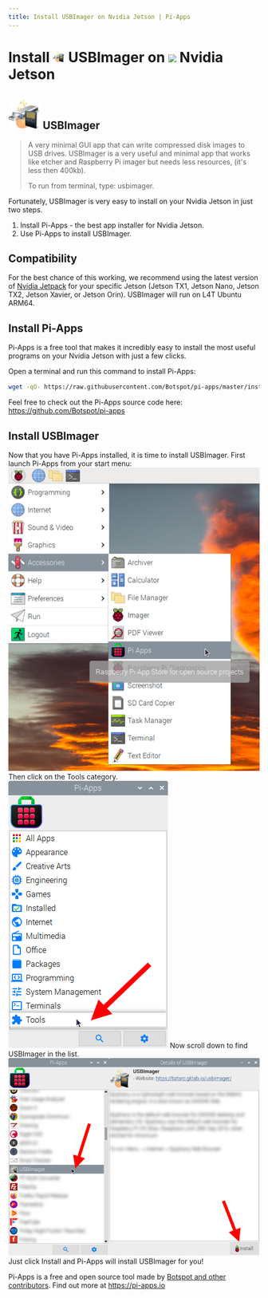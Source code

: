 ```yaml
---
title: Install USBImager on Nvidia Jetson | Pi-Apps
---
```

<div class="simple-install-content content">

# Install <img src="/img/app-icons/USBImager/icon-64.png" height=24> USBImager on <img src=https://assets.nvidiagrid.net/favicon.ico height=24> Nvidia Jetson

## <img src="/img/app-icons/USBImager/icon-64.png"> USBImager
> A very minimal GUI app that can write compressed disk images to USB drives.
> USBImager is a very useful and minimal app that works like etcher and Raspberry Pi imager but needs less resources, (it's less then 400kb).
> 
> To run from terminal, type: usbimager.

Fortunately, USBImager is very easy to install on your Nvidia Jetson in just two steps.
1. Install Pi-Apps - the best app installer for Nvidia Jetson.
2. Use Pi-Apps to install USBImager.
</div>
<div class="simple-install-content content">

## Compatibility
For the best chance of this working, we recommend using the latest version of [Nvidia Jetpack](https://developer.nvidia.com/embedded/jetpack-archive) for your specific Jetson (Jetson TX1, Jetson Nano, Jetson TX2, Jetson Xavier, or Jetson Orin).
USBImager will run on L4T Ubuntu ARM64.
</div>
<div class="simple-install-content content">

## Install Pi-Apps

Pi-Apps is a free tool that makes it incredibly easy to install the most useful programs on your Nvidia Jetson with just a few clicks.

Open a terminal and run this command to install Pi-Apps:
```bash
wget -qO- https://raw.githubusercontent.com/Botspot/pi-apps/master/install | bash
```
Feel free to check out the Pi-Apps source code here: https://github.com/Botspot/pi-apps
</div>
<div class="simple-install-content content">

## Install USBImager

Now that you have Pi-Apps installed, it is time to install USBImager.
First launch Pi-Apps from your start menu:
<img src="/img/start-menu.png">
Then click on the Tools category.
<img src="/img/category-selections/Tools.png">
Now scroll down to find USBImager in the list.
<img src="/img/app-icons/USBImager/app-selection.png">
Just click Install and Pi-Apps will install USBImager for you!
</div>
<div class="simple-install-content content">

Pi-Apps is a free and open source tool made by [Botspot and other contributors](/about/#contributors). Find out more at https://pi-apps.io
</div>
